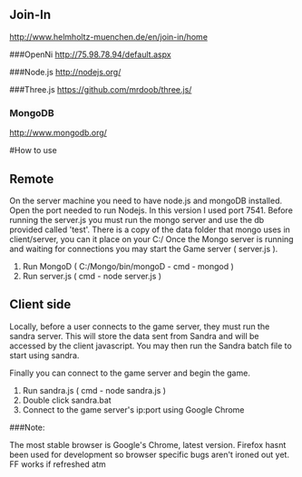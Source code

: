 ## Join-In
http://www.helmholtz-muenchen.de/en/join-in/home

###OpenNi
http://75.98.78.94/default.aspx

###Node.js
http://nodejs.org/

###Three.js
https://github.com/mrdoob/three.js/

### MongoDB
http://www.mongodb.org/


#How to use

## Remote

On the server machine you need to have node.js and mongoDB installed. Open the port needed to run Nodejs. In this version I used port 7541.
Before running the server.js you must run the mongo server and use the db provided called 'test'. There is a copy of the data folder that mongo uses in client/server, you can it place on your C:/ Once the Mongo server is running and waiting for connections you may start the Game server ( server.js ).

1) Run MongoD ( C:/Mongo/bin/mongoD - cmd - mongod )                                  
2) Run server.js ( cmd - node server.js )                                             


## Client side

Locally, before a user connects to the game server, they must run the sandra server. This will store the data sent from Sandra and will be accessed by the client javascript.
You may then run the Sandra batch file to start using sandra. 

Finally you can connect to the game server and begin the game.

1) Run sandra.js ( cmd - node sandra.js )                                   
2) Double click sandra.bat                                
3) Connect to the game server's ip:port using Google Chrome                                       

###Note:

The most stable browser is Google's Chrome, latest version. Firefox hasnt been used for development so browser specific bugs aren't ironed out yet. FF works if refreshed atm

